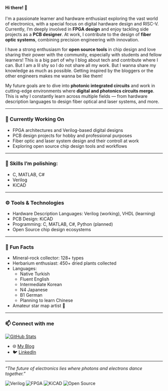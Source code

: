 #### Hi there! 👋

I'm a passionate learner and hardware enthusiast exploring the vast world of electronics, with a special focus on digital hardware design and RISC-V.  
Currently, I’m deeply involved in **FPGA design** and enjoy tackling side projects as a **PCB designer**. At work, I contribute to the design of **fiber optic systems**, combining precision engineering with innovation.  

I have a strong enthusiasm for **open source tools** in chip design and love sharing their power with the community, especially with students and fellow learners! This is a big part of why I blog about tech and contribute where I can. But I am a lil shy so I do not share all my work. But I wanna share my knowledge as much as possible. Getting inspired by the bloggers or the other engineers makes me wanna be like them! 

My future goals are to dive into **photonic integrated circuits** and work in cutting-edge environments where **digital and photonics circuits merge**. This is why I constantly learn across multiple fields — from hardware description languages to design fiber optical and laser systems, and more.

---

### 🔭 Currently Working On
- FPGA architectures and Verilog-based digital designs
- PCB design projects for hobby and professional purposes
- Fiber optic and laser system design and their controll at work
- Exploring open source chip design tools and workflows

---

### 🌱 Skills I’m polishing:
- C, MATLAB, C#  
- Verilog  
- KiCAD  

---

### ⚙️ Tools & Technologies
- Hardware Description Languages: Verilog (working), VHDL (learning)  
- PCB Design: KiCAD  
- Programming: C, MATLAB, C#, Python (planned)  
- Open Source chip design ecosystems  

---

### 🌟 Fun Facts
- Mineral-rock collector: 128+ types  
- Herbarium enthusiast: 450+ dried plants collected  
- Languages:  
  - Native Turkish  
  - Fluent English  
  - Intermediate Korean  
  - N4 Japanese  
  - B1 German    
  - Planning to learn Chinese
- Amateur star map artist 🌌  

---

### 📫 Connect with me
[![GitHub Stats](https://github-readme-stats.vercel.app/api?username=siriusm46&show_icons=true&theme=radical)](https://github.com/siriusm46)

- 🌐 [My Blog](https://siriusm46.blogspot.com/)  
- 🐦 [LinkedIn](https://www.linkedin.com/in/hicret-erkoc/)  
 

---

*“The future of electronics lies where photons and electrons dance together.”*  

![Verilog](https://img.shields.io/badge/HDL-Verilog-blue?style=flat-square&logo=verilog)
![FPGA](https://img.shields.io/badge/FPGA-Design-orange?style=flat-square)
![KiCAD](https://img.shields.io/badge/KiCAD-PCB_design-green?style=flat-square&logo=kicad)
![Open Source](https://img.shields.io/badge/Open_Source-Fanbrightgreen?style=flat-square)

